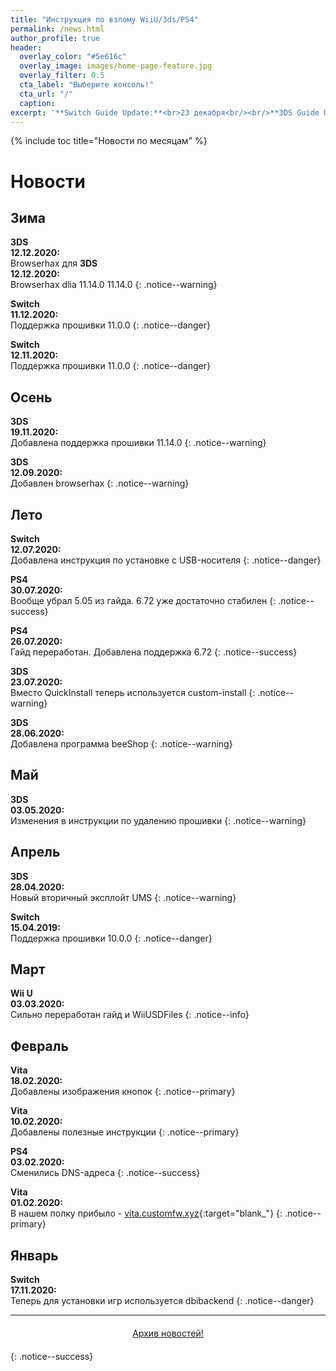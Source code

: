 ```yaml
---
title: "Инструкция по взлому WiiU/3ds/PS4"
permalink: /news.html
author_profile: true
header:
  overlay_color: "#5e616c"
  overlay_image: images/home-page-feature.jpg
  overlay_filter: 0.5
  cta_label: "Выберите консоль!"
  cta_url: "/"
  caption:
excerpt: '**Switch Guide Update:**<br>23 декабря<br/><br/>**3DS Guide Update:**<br>13 декабря<br/><br/>**PS Vita Guide Update:**<br>25 декабря<br/><br/>**PS4 Guide Update:**<br>30 июля<br/><br/>**Wii U Guide Update:**<br>13 декабря<br/><br/>**DSi Guide Update:**<br>27 августа'
---
```


{% include toc title="Новости по месяцам" %}

# Новости

## Зима
**3DS**<br>**12.12.2020:**<br>Browserhax для **3DS**<br>**12.12.2020:**<br>Browserhax dlia 11.14.0
11.14.0
{: .notice--warning}

**Switch**<br>**11.12.2020:**<br>Поддержка прошивки 11.0.0
{: .notice--danger}

**Switch**<br>**12.11.2020:**<br>Поддержка прошивки 11.0.0
{: .notice--danger}

## Осень

**3DS**<br>**19.11.2020:**<br>Добавлена поддержка прошивки 11.14.0
{: .notice--warning}

**3DS**<br>**12.09.2020:**<br>Добавлен browserhax
{: .notice--warning}

## Лето

**Switch**<br>**12.07.2020:**<br>Добавлена инструкция по установке с USB-носителя
{: .notice--danger}

**PS4**<br>**30.07.2020:**<br>Вообще убрал 5.05 из гайда. 6.72 уже достаточно стабилен
{: .notice--success}

**PS4**<br>**26.07.2020:**<br>Гайд переработан. Добавлена поддержка 6.72
{: .notice--success}

**3DS**<br>**23.07.2020:**<br>Вместо QuickInstall теперь используется custom-install
{: .notice--warning}

**3DS**<br>**28.06.2020:**<br>Добавлена программа beeShop
{: .notice--warning}

## Май

**3DS**<br>**03.05.2020:**<br>Изменения в инструкции по удалению прошивки
{: .notice--warning}

## Апрель

**3DS**<br>**28.04.2020:**<br>Новый вторичный эксплойт UMS
{: .notice--warning}

**Switch**<br>**15.04.2019:**<br>Поддержка прошивки 10.0.0
{: .notice--danger}

## Март

**Wii U**<br>**03.03.2020:**<br>Сильно переработан гайд и WiiUSDFiles
{: .notice--info}

## Февраль

**Vita**<br>**18.02.2020:**<br>Добавлены изображения кнопок
{: .notice--primary}

**Vita**<br>**10.02.2020:**<br>Добавлены полезные инструкции
{: .notice--primary}

**PS4**<br>**03.02.2020:**<br>Сменились DNS-адреса
{: .notice--success}

**Vita**<br>**01.02.2020:**<br>В нашем полку прибыло - [vita.customfw.xyz](http://vita.customfw.xyz){:target="blank_"}
{: .notice--primary}

## Январь

**Switch**<br>**17.11.2020:**<br>Теперь для установки игр используется dbibackend
{: .notice--danger}

___

<center><a href="archive" style="margin:20px auto; text-align:center; display:block; width:200px;" class="btn btn--short">Архив новостей!</a></center>
{: .notice--success}